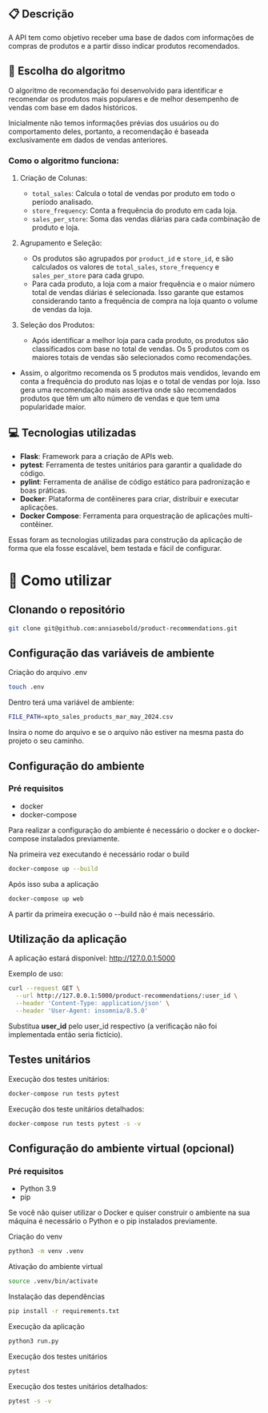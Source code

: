 ## 📋 Descrição

A API tem como objetivo receber uma base de dados com informações de compras de produtos e a partir disso indicar produtos recomendados.

## 🔎 Escolha do algoritmo

O algoritmo de recomendação foi desenvolvido para identificar e recomendar os produtos mais populares e de melhor desempenho de vendas com base em dados históricos. 

Inicialmente não temos informações prévias dos usuários ou do comportamento deles, portanto, a recomendação é baseada exclusivamente em dados de vendas anteriores.

### Como o algoritmo funciona:

  1. Criação de Colunas:
      - `total_sales`: Calcula o total de vendas por produto em todo o período analisado.
      - `store_frequency`: Conta a frequência do produto em cada loja.
      - `sales_per_store`: Soma das vendas diárias para cada combinação de produto e loja.

  2. Agrupamento e Seleção:
      - Os produtos são agrupados por `product_id` e `store_id`, e são calculados os valores de `total_sales`, `store_frequency` e `sales_per_store` para cada grupo.
      - Para cada produto, a loja com a maior frequência e o maior número total de vendas diárias é selecionada. Isso garante que estamos considerando tanto a frequência de compra na loja quanto o volume de vendas da loja.

  3. Seleção dos Produtos:
      - Após identificar a melhor loja para cada produto, os produtos são classificados com base no total de vendas. Os 5 produtos com os maiores totais de vendas são selecionados como recomendações.

- Assim, o algoritmo recomenda os 5 produtos mais vendidos, levando em conta a frequência do produto nas lojas e o total de vendas por loja. Isso gera uma recomendação mais assertiva onde são recomendados produtos que têm um alto número de vendas e que tem uma popularidade maior.

## 💻 Tecnologias utilizadas

- **Flask**: Framework para a criação de APIs web.
- **pytest**: Ferramenta de testes unitários para garantir a qualidade do código.
- **pylint**: Ferramenta de análise de código estático para padronização e boas práticas.
- **Docker**: Plataforma de contêineres para criar, distribuir e executar aplicações.
- **Docker Compose**: Ferramenta para orquestração de aplicações multi-contêiner.

Essas foram as tecnologias utilizadas para construção da aplicação de forma que ela fosse escalável, bem testada e fácil de configurar.

# 💾 Como utilizar

## Clonando o repositório

```bash
git clone git@github.com:anniasebold/product-recommendations.git
```

## Configuração das variáveis de ambiente

Criação do arquivo .env

```bash
touch .env
```
Dentro terá uma variável de ambiente:

```bash
FILE_PATH=xpto_sales_products_mar_may_2024.csv
```

Insira o nome do arquivo e se o arquivo não estiver na mesma pasta do projeto o seu caminho.

## Configuração do ambiente

### Pré requisitos

- docker
- docker-compose

Para realizar a configuração do ambiente é necessário o docker e o docker-compose instalados previamente.

Na primeira vez executando é necessário rodar o build

```bash
docker-compose up --build
```

Após isso suba a aplicação
```bash
docker-compose up web
```

A partir da primeira execução o --build não é mais necessário.

## Utilização da aplicação

A aplicação estará disponível: http://127.0.0.1:5000

Exemplo de uso:

```bash
curl --request GET \
  --url http://127.0.0.1:5000/product-recommendations/:user_id \
  --header 'Content-Type: application/json' \
  --header 'User-Agent: insomnia/8.5.0'
```

Substitua __user_id__ pelo user_id respectivo (a verificação não foi implementada então seria fictício).

## Testes unitários

Execução dos testes unitários:
```bash
docker-compose run tests pytest
```

Execução dos teste unitários detalhados:
```bash
docker-compose run tests pytest -s -v
```

## Configuração do ambiente virtual (opcional)

### Pré requisitos

- Python 3.9
- pip

Se você não quiser utilizar o Docker e quiser construir o ambiente na sua máquina é necessário o Python e o pip instalados previamente.

Criação do venv

```bash
python3 -m venv .venv
```

Ativação do ambiente virtual

```bash
source .venv/bin/activate
```

Instalação das dependências

```bash
pip install -r requirements.txt
```

Execução da aplicação

```bash
python3 run.py
```

Execução dos testes unitários
```bash
pytest
```

Execução dos testes unitários detalhados:
```bash
pytest -s -v
```
